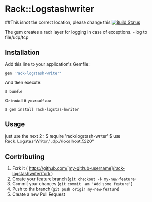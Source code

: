 # Rack::Logstashwriter
##This isnot the correct location, please change this
[![Build Status](https://magnum.travis-ci.com/kontera-technologies/aws-scanner.svg?token=njzKjnEfT4vj1w52zQEu&branch=master)](https://magnum.travis-ci.com/kontera-technologies/aws-scanner)

The gem creates a rack layer for logging in case of exceptions. - log to file/udp/tcp

## Installation

Add this line to your application's Gemfile:

```ruby
gem 'rack-logstash-writer'
```

And then execute:

    $ bundle

Or install it yourself as:

    $ gem install rack-logstas-hwriter

## Usage

just use the next 2 :
    $ require 'rack/logstash-writer'
    $ use Rack::LogstashWriter,"udp://localhost:5228"

## Contributing

1. Fork it ( https://github.com/[my-github-username]/rack-logstashwriter/fork )
2. Create your feature branch (`git checkout -b my-new-feature`)
3. Commit your changes (`git commit -am 'Add some feature'`)
4. Push to the branch (`git push origin my-new-feature`)
5. Create a new Pull Request

